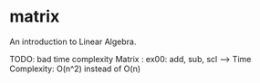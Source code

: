 # matrix
An introduction to Linear Algebra.


TODO:
bad time complexity
Matrix :
ex00:
add, sub, scl --> Time Complexity: O(n^2) instead of O(n)